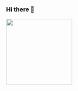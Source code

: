 ### Hi there 👋


<img height="180em" src="https://github-readme-stats.vercel.app/api?username=joseph-benoy&show_icons=true&hide_border=true&&count_private=true&include_all_commits=true" />
<!--
**joseph-benoy/joseph-benoy** is a ✨ _special_ ✨ repository because its `README.md` (this file) appears on your GitHub profile.

Here are some ideas to get you started:

- 🔭 I’m currently working on ...
- 🌱 I’m currently learning ...
- 👯 I’m looking to collaborate on ...
- 🤔 I’m looking for help with ...
- 💬 Ask me about ...
- 📫 How to reach me: ...
- 😄 Pronouns: ...
- ⚡ Fun fact: ...
-->

![visitors](https://visitor-badge.glitch.me/badge?page_id=page.id)
